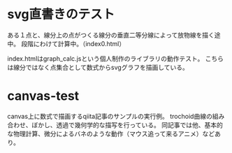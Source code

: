 # svg直書きのテスト

ある１点と、線分上の点がつくる線分の垂直二等分線によって放物線を描く途中。
段階にわけて計算中。（index0.html）

index.htmlはgraph_calc.jsという個人制作のライブラリの動作テスト。
こちらは線分ではなく点集合として数式からsvgグラフを描画している。

# canvas-test

canvas上に数式で描画するqiita記事のサンプルの実行例。
trochoid曲線の組み合わせ、ぼかし、透過で幾何学的な描写を行っている。
同記事では他、基本的な物理計算、微分によるバネのような動作（マウス追って来るアニメ）などあり。